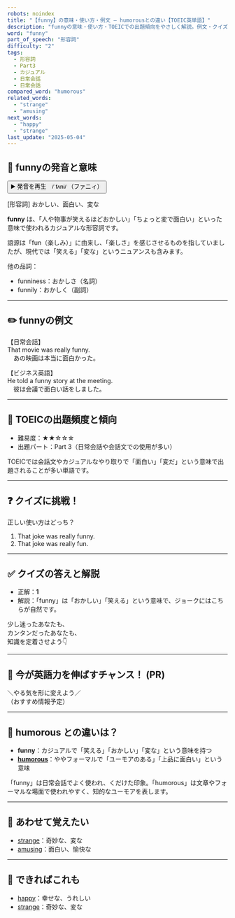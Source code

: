 ```yaml
---
robots: noindex
title: "【funny】の意味・使い方・例文 ― humorousとの違い【TOEIC英単語】"
description: "funnyの意味・使い方・TOEICでの出題傾向をやさしく解説。例文・クイズ付きでhumorousとの違いもわかりやすく学べます。"
word: "funny"
part_of_speech: "形容詞"
difficulty: "2"
tags:
  - 形容詞
  - Part3
  - カジュアル
  - 日常会話
  - 日常会話
compared_word: "humorous"
related_words:
  - "strange"
  - "amusing"
next_words:
  - "happy"
  - "strange"
last_update: "2025-05-04"
---
```


## 🔰 funnyの発音と意味

<button class="play-audio" onclick="playTTS('funny')">
  <span class="play-audio-main">
    ▶️ 発音を再生　/ˈfʌni/
  </span>
  <span class="play-audio-sub">
    （ファニィ）
  </span>
</button>

[形容詞] おかしい、面白い、変な

**funny** は、「人や物事が笑えるほどおかしい」「ちょっと変で面白い」といった意味で使われるカジュアルな形容詞です。

語源は「fun（楽しみ）」に由来し、「楽しさ」を感じさせるものを指していましたが、現代では「笑える」「変な」というニュアンスも含みます。

他の品詞：  
- funniness：おかしさ（名詞）
- funnily：おかしく（副詞）

---

## ✏️ funnyの例文

【日常会話】  
That movie was really funny.  
　あの映画は本当に面白かった。

【ビジネス英語】  
He told a funny story at the meeting.  
　彼は会議で面白い話をしました。

---

## 🎯 TOEICの出題頻度と傾向

- 難易度：★★☆☆☆
- 出題パート：Part 3（日常会話や会話文での使用が多い）

TOEICでは会話文やカジュアルなやり取りで「面白い」「変だ」という意味で出題されることが多い単語です。

---

## ❓ クイズに挑戦！

正しい使い方はどっち？

1. That joke was really funny.  
2. That joke was really fun.

---

## ✅ クイズの答えと解説

- 正解：**1**
- 解説：「funny」は「おかしい」「笑える」という意味で、ジョークにはこちらが自然です。

少し迷ったあなたも、  
カンタンだったあなたも、  
知識を定着させよう👇️

---

## 🚀 今が英語力を伸ばすチャンス！ (PR)

<div class="info-center">
＼やる気を形に変えよう／<br>  
（おすすめ情報予定）
</div>

---

## 🤔  humorous との違いは？

- **funny**：カジュアルで「笑える」「おかしい」「変な」という意味を持つ
- **[humorous](/word/humorous/)**：ややフォーマルで「ユーモアのある」「上品に面白い」という意味

「funny」は日常会話でよく使われ、くだけた印象。「humorous」は文章やフォーマルな場面で使われやすく、知的なユーモアを表します。

---

## 🧩 あわせて覚えたい

- [strange](/word/strange/)：奇妙な、変な
- [amusing](/word/amusing/)：面白い、愉快な

---

## 📖 できればこれも

- [happy](/word/happy/)：幸せな、うれしい
- [strange](/word/strange/)：奇妙な、変な

<!-- cvid: aid10_bid12 -->
